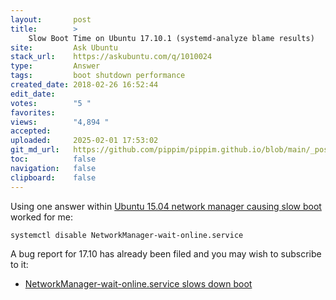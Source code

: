 ```yaml
---
layout:       post
title:        >
    Slow Boot Time on Ubuntu 17.10.1 (systemd-analyze blame results)
site:         Ask Ubuntu
stack_url:    https://askubuntu.com/q/1010024
type:         Answer
tags:         boot shutdown performance
created_date: 2018-02-26 16:52:44
edit_date:    
votes:        "5 "
favorites:    
views:        "4,894 "
accepted:     
uploaded:     2025-02-01 17:53:02
git_md_url:   https://github.com/pippim/pippim.github.io/blob/main/_posts/2018/2018-02-26-Slow-Boot-Time-on-Ubuntu-17.10.1-_systemd-analyze-blame-results_.md
toc:          false
navigation:   false
clipboard:    false
---
```


Using one answer within [Ubuntu 15.04 network manager causing slow boot][1] worked for me:

``` 
systemctl disable NetworkManager-wait-online.service
```

A bug report for 17.10 has already been filed and you may wish to subscribe to it:

- [NetworkManager-wait-online.service slows down boot][2]


  [1]: https://askubuntu.com/questions/615006/ubuntu-15-04-network-manager-causing-slow-boot
  [2]: https://bugs.launchpad.net/ubuntu/+source/network-manager/+bug/1723809
